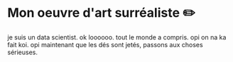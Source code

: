 # Mon oeuvre d'art surréaliste :pencil2: 

je suis un data scientist. ok loooooo. tout le monde a compris. opi on na ka fait koi. opi
maintenant que les dés sont jetés, passons aux choses sérieuses.
